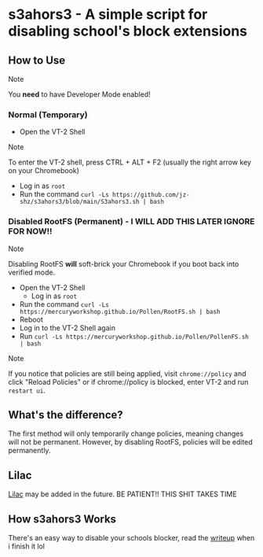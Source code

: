 # s3ahors3 - A simple script for disabling school's block extensions

## How to Use
> [!NOTE]
You **need** to have Developer Mode enabled!
### Normal (Temporary)
- Open the VT-2 Shell
> [!NOTE]
To enter the VT-2 shell, press CTRL + ALT + F2 (usually the right arrow key on your Chromebook)
  - Log in as `root`
- Run the command `curl -Ls https://github.com/jz-shz/s3ahors3/blob/main/S3ahors3.sh | bash`

### Disabled RootFS (Permanent) - I WILL ADD THIS LATER IGNORE FOR NOW!!
> [!NOTE]
Disabling RootFS **will** soft-brick your Chromebook if you boot back into verified mode.
- Open the VT-2 Shell
  - Log in as `root`
- Run the command `curl -Ls https://mercuryworkshop.github.io/Pollen/RootFS.sh | bash`
- Reboot
- Log in to the VT-2 Shell again
- Run `curl -Ls https://mercuryworkshop.github.io/Pollen/PollenFS.sh | bash`
> [!NOTE]
If you notice that policies are still being applied, visit `chrome://policy` and click "Reload Policies" or if chrome://policy is blocked, enter VT-2 and run `restart ui`.

## What's the difference?
The first method will only temporarily change policies, meaning changes will not be permanent. However, by disabling RootFS, policies will be edited permanently.

## Lilac
[Lilac](https://github.com/mercuryworkshop/lilac) may be added in the future. BE PATIENT!! THIS SHIT TAKES TIME

## How s3ahors3 Works
There's an easy way to disable your schools blocker, read the [writeup](https://github.com/jz-shz/s3ahors3/blob/main/writeup.md) when i finish it lol
